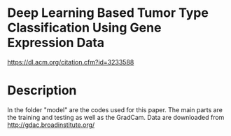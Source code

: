 # Deep Learning Based Tumor Type Classification Using Gene Expression Data
https://dl.acm.org/citation.cfm?id=3233588

# Description
In the folder "model" are the codes used for this paper. The main parts are the training and testing as well as the GradCam. Data are downloaded from http://gdac.broadinstitute.org/

